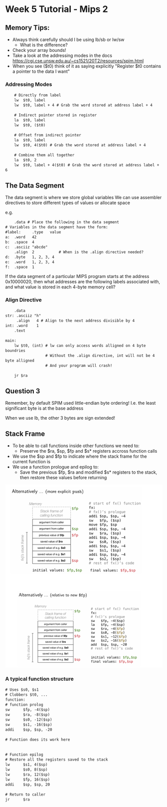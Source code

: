 # Week 5 Tutorial - Mips 2

## Memory Tips:
* Always think carefully should I be using lb/sb or lw/sw
    * What is the difference?
* Check your array bounds!
* Take a look at the addressing modes in the docs https://cgi.cse.unsw.edu.au/~cs1521/20T2/resources/spim.html
* When you see ($t0) think of it as saying explicitly "Register $t0 contains a pointer to the data I want"

### Addressing Modes

```assembly
    # Directly from label
    lw  $t0, label
    lw  $t0, label + 4 # Grab the word stored at address label + 4

    # Indirect pointer stored in register
    la  $t0, label
    lw  $t0, ($t0)

    # Offset from indirect pointer
    la  $t0, label
    lw  $t0, 4($t0) # Grab the word stored at address label + 4

    # Combine them all together
    la  $t0, 2
    lw  $t0, label + 4($t0) # Grab the word stored at address label + 6
```

## The Data Segment

The data segment is where we store global variables
We can use assembler directives to store different types of values or allocate space

e.g.

```assembly
    .data # Place the following in the data segment
# Variables in the data segment have the form:
#label:     .type   value
a:  .word   42
b:  .space  4
c:  .asciiz "abcde"
    .align  2           # When is the .align directive needed?
d:  .byte   1, 2, 3, 4
e:  .word   1, 2, 3, 4
f:  .space  1
```

If the data segment of a particular MIPS program starts at the address 0x10000020, 
then what addresses are the following labels associated with, 
and what value is stored in each 4-byte memory cell? 

### Align Directive

```assembly
    .data
str: .asciiz "h"
     .align   4 # Align to the next address divisible by 4
int: .word    1
    .text

main:
    lw $t0, (int) # lw can only access words alligned on 4 byte boundries
                  # Without the .align directive, int will not be 4 byte alligned
                  # And your program will crash!

    jr $ra
```

## Question 3

Remember, by default SPIM used little-endian byte ordering!
I.e. the least significant byte is at the base address

When we use lb, the other 3 bytes are sign extended!

## Stack Frame

* To be able to call functions inside other functions we need to:
    * Preserve the $ra, $sp, $fp and $s\* registers accross function calls
* We use the $sp and $fp to indicate where the stack frame for the current function is
* We use a function prologue and epilog to:
    * Save the previous $fp, $ra and modified $s\* registers to the stack, then restore these values before returning

![alt text][stack_frame]


### A typical function structure

```assembly
# Uses $s0, $s1
# Clobbers $t0, ...
function:
# function prolog
sw      $fp, -4($sp)
sw      $ra, -8($sp)
sw      $s0, -12($sp)
sw      $s1, -16($sp)
addi    $sp, $sp, -20

# Function does its work here


# Function epilog
# Restore all the registers saved to the stack
lw      $s1, 4($sp)
lw      $s0, 8($sp)
lw      $ra, 12($sp)
lw      $fp, 16($sp)
addi    $sp, $sp, 20

# Return to caller
jr      $ra
```

[stack_frame]: resources/mips_stack_frame.png
